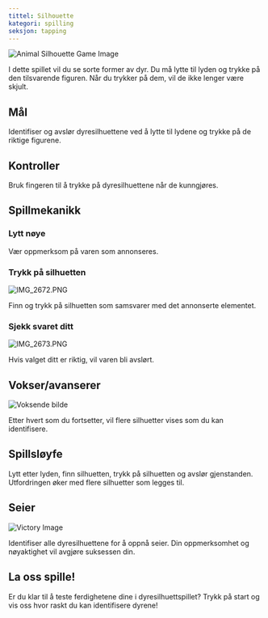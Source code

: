 ```yaml
---
tittel: Silhouette
kategori: spilling
seksjon: tapping
---
```

![Animal Silhouette Game Image](https://help.Studycat.com/hc/article_attachments/34915780007577)


I dette spillet vil du se sorte former av dyr. Du må lytte til lyden og trykke på den tilsvarende figuren. Når du trykker på dem, vil de ikke lenger være skjult.


## Mål


Identifiser og avslør dyresilhuettene ved å lytte til lydene og trykke på de riktige figurene.


## Kontroller


Bruk fingeren til å trykke på dyresilhuettene når de kunngjøres.


## Spillmekanikk


### Lytt nøye


Vær oppmerksom på varen som annonseres.


### Trykk på silhuetten


![IMG_2672.PNG](https://help.Studycat.com/hc/article_attachments/34785088097433)


Finn og trykk på silhuetten som samsvarer med det annonserte elementet.


### Sjekk svaret ditt


![IMG_2673.PNG](https://help.Studycat.com/hc/article_attachments/34785088100761)


Hvis valget ditt er riktig, vil varen bli avslørt.


## Vokser/avanserer


![Voksende bilde](https://help.Studycat.com/hc/article_attachments/34915749569049)


Etter hvert som du fortsetter, vil flere silhuetter vises som du kan identifisere.


## Spillsløyfe


Lytt etter lyden, finn silhuetten, trykk på silhuetten og avslør gjenstanden. Utfordringen øker med flere silhuetter som legges til.


## Seier


![Victory Image](https://help.Studycat.com/hc/article_attachments/34915749571993)


Identifiser alle dyresilhuettene for å oppnå seier. Din oppmerksomhet og nøyaktighet vil avgjøre suksessen din.


## La oss spille!


Er du klar til å teste ferdighetene dine i dyresilhuettspillet? Trykk på start og vis oss hvor raskt du kan identifisere dyrene!